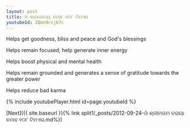 ```yaml
---
layout: post
title: ଓଁ କାମଦେବାୟ ନମାହ ୧୦୮ ଟିମଏସ
youtubeId: ZQon9rcjb7c
---
```

 
 
Helps get goodness, bliss and peace and God's blessings
 
Helps remain focused, help generate inner energy 
 
Helps boost physical and mental health 
 
Helps remain grounded and generates a sense of gratitude towards the greater power 
 
Helps reduce bad karma
 
 
 
 


{% include youtubePlayer.html id=page.youtubeId %}
 
[Next]({{ site.baseurl }}{% link  split1/_posts/2012-09-24-ଓଁ ଶ୍ରୀମତାମ ବରାୟା ନମାହ ୧୦୮ ଟିମଏସ.md%})
 
